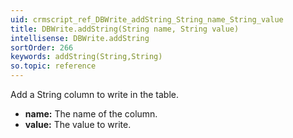 ```yaml
---
uid: crmscript_ref_DBWrite_addString_String_name_String_value
title: DBWrite.addString(String name, String value)
intellisense: DBWrite.addString
sortOrder: 266
keywords: addString(String,String)
so.topic: reference
---
```



Add a String column to write in the table.



* **name:** The name of the column.
* **value:** The value to write.



